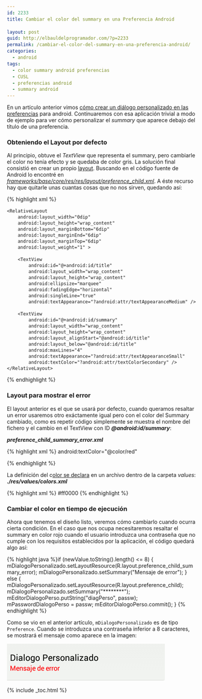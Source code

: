 ```yaml
---
id: 2233
title: Cambiar el color del summary en una Preferencia Android

layout: post
guid: http://elbauldelprogramador.com/?p=2233
permalink: /cambiar-el-color-del-summary-en-una-preferencia-android/
categories:
  - android
tags:
  - color summary android preferencias
  - CUSL
  - preferencias android
  - summary android
---
```

En un artículo anterior vimos [cómo crear un diálogo personalizado en las preferencias][1] para android. Continuaremos con esa aplicación trivial a modo de ejemplo para ver cómo personalizar el *summary* que aparece debajo del título de una preferencia.

<!--ad-->

### Obteniendo el Layout por defecto

Al principio, obtuve el *TextView* que representa el summary, pero cambiarle el color no tenía efecto y se quedaba de color gris. La solución final consistió en crear un propio [layout][2]. Buscando en el código fuente de Android lo encontré en *<a href="https://android.googlesource.com/platform/frameworks/base/+/master/core/res/res/layout/preference_child.xml" target="_blank">frameworks/base/core/res/res/layout/preference_child.xml</a>*. A éste recurso hay que quitarle unas cuantas cosas que no nos sirven, quedando así:

{% highlight xml %}<?xml version="1.0" encoding="utf-8"?>


<!-- Layout for a visually child-like Preference in a PreferenceActivity. -->
<LinearLayout xmlns:android="http://schemas.android.com/apk/res/android"
    android:layout_width="match_parent"
    android:layout_height="wrap_content"
    android:baselineAligned="false"
    android:gravity="center_vertical"
    android:minHeight="?android:attr/listPreferredItemHeight"
    android:paddingEnd="?android:attr/scrollbarSize"
    android:paddingStart="16dip" >

    <RelativeLayout
        android:layout_width="0dip"
        android:layout_height="wrap_content"
        android:layout_marginBottom="6dip"
        android:layout_marginEnd="6dip"
        android:layout_marginTop="6dip"
        android:layout_weight="1" >

        <TextView
            android:id="@+android:id/title"
            android:layout_width="wrap_content"
            android:layout_height="wrap_content"
            android:ellipsize="marquee"
            android:fadingEdge="horizontal"
            android:singleLine="true"
            android:textAppearance="?android:attr/textAppearanceMedium" />

        <TextView
            android:id="@+android:id/summary"
            android:layout_width="wrap_content"
            android:layout_height="wrap_content"
            android:layout_alignStart="@android:id/title"
            android:layout_below="@android:id/title"
            android:maxLines="4"
            android:textAppearance="?android:attr/textAppearanceSmall"
            android:textColor="?android:attr/textColorSecondary" />
    </RelativeLayout>
</LinearLayout>
{% endhighlight %}

### Layout para mostrar el error

El layout anterior es el que se usará por defecto, cuando queramos resaltar un error usaremos otro exáctamente igual pero con el color del Summary cambiado, como es repetir código simplemente se muestra el nombre del fichero y el cambio en el TextView con ID ***@android:id/summary***:

***preference\_child\_summary_error.xml***

{% highlight xml %}<!-- ... -->
android:textColor="@color/red"


<!-- ... -->
{% endhighlight %}

La definición del c[olor se declara][3] en un archivo dentro de la carpeta *values*:  
***./res/values/colors.xml***

{% highlight xml %}<?xml version="1.0" encoding="utf-8"?>
<resources>
    <color name="red">#ff0000</color>
</resources>
{% endhighlight %}

### Cambiar el color en tiempo de ejecución

Ahora que tenemos el diseño listo, veremos cómo cambiarlo cuando ocurra cierta condición. En el caso que nos ocupa necesitaremos resaltar el summary en color rojo cuando el usuario introduzca una contraseña que no cumple con los requisitos establecidos por la aplicación, el código quedará algo así:

{% highlight java %}if (newValue.toString().length() <= 8) {
    mDialogoPersonalizado.setLayoutResource(R.layout.preference_child_summary_error);
    mDialogoPersonalizado.setSummary("Mensaje de error");
} else {
    mDialogoPersonalizado.setLayoutResource(R.layout.preference_child);
    mDialogoPersonalizado.setSummary("********");
    mEditorDialogoPerso.putString("diagPerso", passw);
    mPasswordDialogoPerso = passw;
    mEditorDialogoPerso.commit();
}
{% endhighlight %}

Como se vio en el anterior artículo, `mDialogoPersonalizado` es de tipo `Preference`. Cuando se introduzca una contraseña inferior a 8 caracteres, se mostrará el mensaje como aparece en la imagen:

<img src="/images/2014/02/Cambiar-el-color-del-summary-en-una-Preferencia-Android.png" alt="Cambiar el color del summary en una Preferencia Android" width="419" height="97" class="aligncenter size-full wp-image-2245" />



 [1]: http://elbauldelprogramador.com/como-crear-un-dialogo-personalizado-en-las-preferencias-android/ "Cómo crear un diálogo personalizado en las preferencias Android"
 [2]: http://elbauldelprogramador.com/programacion-android-interfaz-grafica_23/ "Programación Android: Interfaz gráfica – Layouts"
 [3]: http://elbauldelprogramador.com/programacion-android-interfaz-grafica_18/ "Programación Android: Interfaz gráfica – Estilos y Temas"

{% include _toc.html %}
